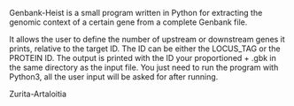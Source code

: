 Genbank-Heist is a small program written in Python for extracting the genomic context of a certain gene from a complete Genbank file.

It allows the user to define the number of upstream or downstream genes it prints, relative to the target ID.
The ID can be either the LOCUS_TAG or the PROTEIN ID.
The output is printed with the ID your proportioned + .gbk in the same directory as the input file.
You just need to run the program with Python3, all the user input will be asked for after running.

Zurita-Artaloitia

